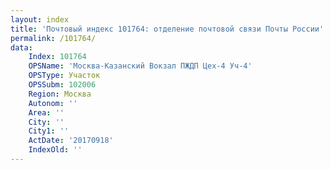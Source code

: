 ```yaml
---
layout: index
title: 'Почтовый индекс 101764: отделение почтовой связи Почты России'
permalink: /101764/
data:
    Index: 101764
    OPSName: 'Москва-Казанский Вокзал ПЖДП Цех-4 Уч-4'
    OPSType: Участок
    OPSSubm: 102006
    Region: Москва
    Autonom: ''
    Area: ''
    City: ''
    City1: ''
    ActDate: '20170918'
    IndexOld: ''
---
```

